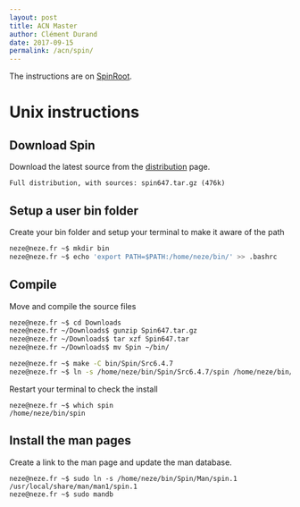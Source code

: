 ```yaml
---
layout: post
title: ACN Master
author: Clément Durand
date: 2017-09-15
permalink: /acn/spin/
---
```


The instructions are on [SpinRoot](http://spinroot.com/).

# Unix instructions

## Download Spin

Download the latest source from the [distribution](http://spinroot.com/spin/Src/index.html) page.

```
Full distribution, with sources: spin647.tar.gz (476k)
```

## Setup a user bin folder

Create your bin folder and setup your terminal to make it aware of the path

```sh
neze@neze.fr ~$ mkdir bin
neze@neze.fr ~$ echo 'export PATH=$PATH:/home/neze/bin/' >> .bashrc
```

## Compile

Move and compile the source files

```sh
neze@neze.fr ~$ cd Downloads
neze@neze.fr ~/Downloads$ gunzip Spin647.tar.gz
neze@neze.fr ~/Downloads$ tar xzf Spin647.tar
neze@neze.fr ~/Downloads$ mv Spin ~/bin/

neze@neze.fr ~$ make -C bin/Spin/Src6.4.7
neze@neze.fr ~$ ln -s /home/neze/bin/Spin/Src6.4.7/spin /home/neze/bin/spin
```

Restart your terminal to check the install

```
neze@neze.fr ~$ which spin
/home/neze/bin/spin
```

## Install the man pages

Create a link to the man page and update the man database.

```
neze@neze.fr ~$ sudo ln -s /home/neze/bin/Spin/Man/spin.1 /usr/local/share/man/man1/spin.1
neze@neze.fr ~$ sudo mandb
```

